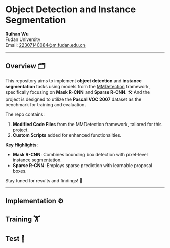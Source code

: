 # Object Detection and Instance Segmentation

**Ruihan Wu**  
Fudan University  
Email: [22307140084@m.fudan.edu.cn](mailto:22307140084@m.fudan.edu.cn)

---


## Overview 🗂

This repository aims to implement **object detection** and **instance segmentation** tasks using models from the [MMDetection](https://github.com/open-mmlab/mmdetection) framework, specifically focusing on **Mask R-CNN** and **Sparse R-CNN**. 🛠 And the project is designed to utilize the **Pascal VOC 2007** dataset as the benchmark for training and evaluation. 

The repo contains:
1. **Modified Code Files** from the MMDetection framework, tailored for this project.
2. **Custom Scripts** added for enhanced functionalities.

**Key Highlights**:
- **Mask R-CNN**: Combines bounding box detection with pixel-level instance segmentation.
- **Sparse R-CNN**: Employs sparse prediction with learnable proposal boxes.

Stay tuned for results and findings! 🚀

---

## Implementation ⚙️

## Training 🏋️

## Test 🧪
